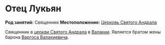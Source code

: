 # Отец Лукьян

**Род занятий:** Священник
**Местоположение:** [Церковь Святого Андрала](../../locations/st-andrals-church.md)

Священник в [церкви Святого Андрала](../../locations/st-andrals-church.md) в [Валакии](../../locations/vallaki.md). Является братом жены барона [Варгоса Валакиевича](vargas-vallakovich.md).
